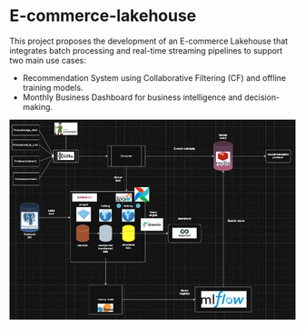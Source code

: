 # E-commerce-lakehouse
This project proposes the development of an E-commerce Lakehouse that integrates batch processing and real-time streaming pipelines to support two main use cases: 
- Recommendation System using Collaborative Filtering (CF) and offline training models.   
- Monthly Business Dashboard for business intelligence and decision-making.

![Full project architect](./image/architect.jpg)
